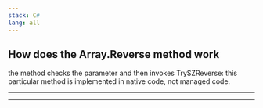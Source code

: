 ```yaml
---
stack: C#
lang: all
---
```


## How does the Array.Reverse method work
the method checks the parameter and then invokes TrySZReverse: this particular method is implemented in native code, not managed code.

---
---